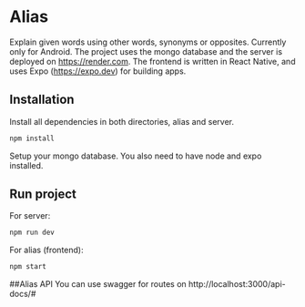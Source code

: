 # Alias
Explain given words using other words, synonyms or opposites. 
Currently only for Android. 
The project uses the mongo database and the server is deployed on https://render.com. 
The frontend is written in React Native, and uses Expo (https://expo.dev) for building apps. 

## Installation

Install all dependencies in both directories, alias and server. 
```bash
npm install
```
Setup your mongo database. 
You also need to have node and expo installed.

## Run project

For server: 
```bash
npm run dev
```

For alias (frontend): 
```bash
npm start
```

##Alias API
You can use swagger for routes on http://localhost:3000/api-docs/#
